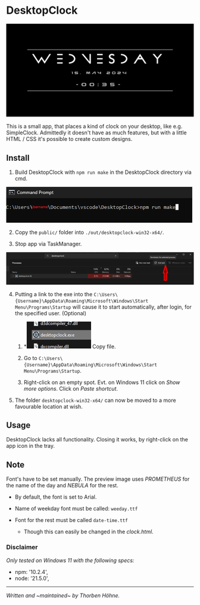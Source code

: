 # DesktopClock
![Preview](./prev/prev.png)

This is a small app, that places a kind of clock on your desktop, like e.g. SimpleClock. Admittedly it doesn't have as much features, but with a little HTML / CSS it's possible to create custom designs.

## Install

1. Build DesktopClock with <code>npm run make</code> in the DesktopClock directory via cmd.

![Prompt](./prev/cmd-npm_run_make.png)

2. Copy the <code>public/</code> folder into <code>./out/desktopclock-win32-x64/</code>.

3. Stop app via TaskManager.

![Kill DesktopClock](./prev/tmgr-kill-desktopclock.png)

4. Putting a link to the exe into the <code>C:\Users\\\{Username}\AppData\Roaming\Microsoft\Windows\Start Menu\Programs\Startup</code> will cause it to start automatically, after login, for the specified user. (Optional)


   1. *![DesktopClock file](./prev/dc-file.png) Copy file.

   2. Go to <code>C:\Users\\\{Username}\AppData\Roaming\Microsoft\Windows\Start Menu\Programs\Startup</code>.

   3.
        Right-click on an empty spot. 
        Evt. on Windows 11 click on _Show more options_.
        Click on _Paste shortcut_.


5. The folder <code>desktopclock-win32-x64/</code> can now be moved to a more favourable location at wish. 

## Usage 

DesktopClock lacks all functionality. Closing it works, by right-click on the app icon in the tray.

## Note

Font's have to be set manually. The preview image uses _PROMETHEUS_ for the name of the day and _NEBULA_ for the rest.

- By default, the font is set to Arial.

- Name of weekday font must be called: <code>weeday.ttf</code>
- Font for the rest must be called <code>date-time.ttf</code>

    * Though this can easily be changed in the _clock.html_.



### Disclaimer

_Only tested on Windows 11 with the following specs:_

* npm: '10.2.4',
* node: '21.5.0',

---

_Written and ~maintained~ by Thorben Höhne._



